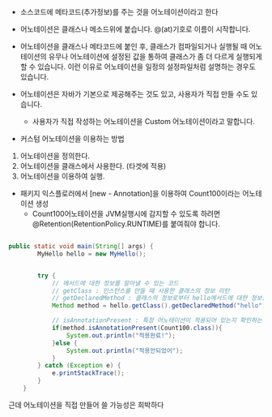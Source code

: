 * 소스코드에 메타코드(추가정보)를 주는 것을 어노테이션이라고 한다

* 어노테이션은 클래스나 메소드위에 붙습니다. @(at)기호로 이름이 시작합니다.

* 어노테이션을 클래스나 메타코드에 붙인 후, 클래스가 컴파일되거나 실행될 때 
어노테이션의 유무나 어노테이션에 설정된 값을 통하여 클래스가 좀 더 다르게 실행되게 할 수 있습니다.
이런 이유로 어노테이션을 일정의 설정파일처럼 설명하는 경우도 있습니다.


* 어노테이션은 자바가 기본으로 제공해주는 것도 있고, 사용자가 직접 만들 수도 있습니다.
  * 사용자가 직접 작성하는 어노테이션을 Custom 어노테이션이라고 말합니다.

* 커스텀 어노테이션을 이용하는 방법
1. 어노테이션을 정의한다.
2. 어노테이션을 클래스에서 사용한다. (타겟에 적용)
3. 어노테이션을 이용하여 실행.

* 패키지 익스플로러에서 [new - Annotation]을 이용하여 Count100이라는 어노테이션 생성
  * Count100어노테이션을 JVM실행시에 감지할 수 있도록 하려면 @Retention(RetentionPolicy.RUNTIME)를 붙여줘야 합니다.


```java

public static void main(String[] args) {
        MyHello hello = new MyHello();


        try {
            // 메서드에 대한 정보를 알아낼 수 있는 코드
            // getClass : 인스턴스를 만들 때 사용한 클래스의 정보 리턴
            // getDeclaredMethod : 클래스의 정보로부터 hello메서드에 대한 정보를 구해라
            Method method = hello.getClass().getDeclaredMethod("hello");

            // isAnnotationPresent : 특정 어노테이션이 적용되어 있는지 확인하는 기능
            if(method.isAnnotationPresent(Count100.class)){
                System.out.println("적용완료!");
            }else {
                System.out.println("적용안되었어");
            }
        } catch (Exception e) {
            e.printStackTrace();
        }
    }

```

근데 어노테이션을 직접 만들어 쓸 가능성은 희박하다
